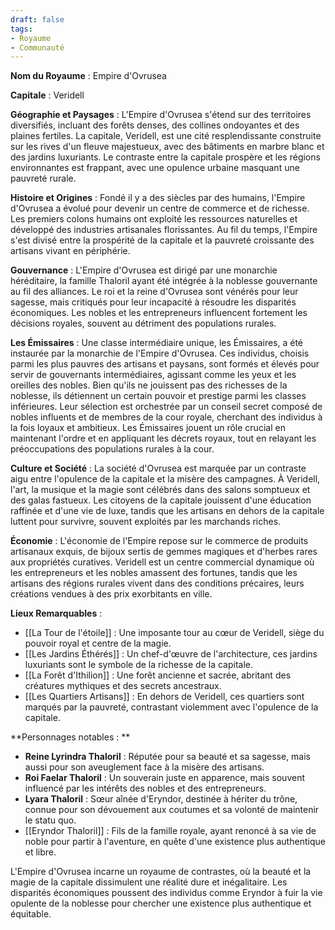 ```yaml
---
draft: false
tags:
- Royaume
- Communauté
---
```


**Nom du Royaume** : Empire d'Ovrusea

**Capitale** : Veridell

**Géographie et Paysages** : L'Empire d'Ovrusea s'étend sur des territoires diversifiés, incluant des forêts denses, des collines ondoyantes et des plaines fertiles. La capitale, Veridell, est une cité resplendissante construite sur les rives d'un fleuve majestueux, avec des bâtiments en marbre blanc et des jardins luxuriants. Le contraste entre la capitale prospère et les régions environnantes est frappant, avec une opulence urbaine masquant une pauvreté rurale.

**Histoire et Origines** : Fondé il y a des siècles par des humains, l'Empire d'Ovrusea a évolué pour devenir un centre de commerce et de richesse. Les premiers colons humains ont exploité les ressources naturelles et développé des industries artisanales florissantes. Au fil du temps, l'Empire s'est divisé entre la prospérité de la capitale et la pauvreté croissante des artisans vivant en périphérie.

**Gouvernance** : L'Empire d'Ovrusea est dirigé par une monarchie héréditaire, la famille Thaloril ayant été intégrée à la noblesse gouvernante au fil des alliances. Le roi et la reine d'Ovrusea sont vénérés pour leur sagesse, mais critiqués pour leur incapacité à résoudre les disparités économiques. Les nobles et les entrepreneurs influencent fortement les décisions royales, souvent au détriment des populations rurales.

**Les Émissaires** : Une classe intermédiaire unique, les Émissaires, a été instaurée par la monarchie de l'Empire d'Ovrusea. Ces individus, choisis parmi les plus pauvres des artisans et paysans, sont formés et élevés pour servir de gouvernants intermédiaires, agissant comme les yeux et les oreilles des nobles. Bien qu'ils ne jouissent pas des richesses de la noblesse, ils détiennent un certain pouvoir et prestige parmi les classes inférieures. Leur sélection est orchestrée par un conseil secret composé de nobles influents et de membres de la cour royale, cherchant des individus à la fois loyaux et ambitieux. Les Émissaires jouent un rôle crucial en maintenant l'ordre et en appliquant les décrets royaux, tout en relayant les préoccupations des populations rurales à la cour.

**Culture et Société** : La société d'Ovrusea est marquée par un contraste aigu entre l'opulence de la capitale et la misère des campagnes. À Veridell, l'art, la musique et la magie sont célébrés dans des salons somptueux et des galas fastueux. Les citoyens de la capitale jouissent d'une éducation raffinée et d'une vie de luxe, tandis que les artisans en dehors de la capitale luttent pour survivre, souvent exploités par les marchands riches.

**Économie** : L'économie de l'Empire repose sur le commerce de produits artisanaux exquis, de bijoux sertis de gemmes magiques et d'herbes rares aux propriétés curatives. Veridell est un centre commercial dynamique où les entrepreneurs et les nobles amassent des fortunes, tandis que les artisans des régions rurales vivent dans des conditions précaires, leurs créations vendues à des prix exorbitants en ville.

**Lieux Remarquables** :
- [[La Tour de l'étoile]] : Une imposante tour au cœur de Veridell, siège du pouvoir royal et centre de la magie.
- [[Les Jardins Éthérés]] : Un chef-d'œuvre de l'architecture, ces jardins luxuriants sont le symbole de la richesse de la capitale.
- [[La Forêt d'Ithilion]] : Une forêt ancienne et sacrée, abritant des créatures mythiques et des secrets ancestraux.
- [[Les Quartiers Artisans]] : En dehors de Veridell, ces quartiers sont marqués par la pauvreté, contrastant violemment avec l'opulence de la capitale.

**Personnages notables : **
- **Reine Lyrindra Thaloril** : Réputée pour sa beauté et sa sagesse, mais aussi pour son aveuglement face à la misère des artisans.
- **Roi Faelar Thaloril** : Un souverain juste en apparence, mais souvent influencé par les intérêts des nobles et des entrepreneurs.
- **Lyara Thaloril** : Sœur aînée d'Eryndor, destinée à hériter du trône, connue pour son dévouement aux coutumes et sa volonté de maintenir le statu quo.
- [[Eryndor Thaloril]] : Fils de la famille royale, ayant renoncé à sa vie de noble pour partir à l'aventure, en quête d'une existence plus authentique et libre.

L'Empire d'Ovrusea incarne un royaume de contrastes, où la beauté et la magie de la capitale dissimulent une réalité dure et inégalitaire. Les disparités économiques poussent des individus comme Eryndor à fuir la vie opulente de la noblesse pour chercher une existence plus authentique et équitable.